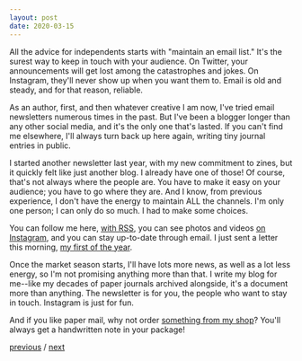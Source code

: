 ```yaml
---
layout: post
date: 2020-03-15
---
```


All the advice for independents starts with "maintain an email list." It's the surest way to keep in touch with your audience. On Twitter, your announcements will get lost among the catastrophes and jokes. On Instagram, they'll never show up when you want them to. Email is old and steady, and for that reason, reliable.

As an author, first, and then whatever creative I am now, I've tried email newsletters numerous times in the past. But I've been a blogger longer than any other social media, and it's the only one that's lasted. If you can't find me elsewhere, I'll always turn back up here again, writing tiny journal entries in public.

I started another newsletter last year, with my new commitment to zines, but it quickly felt like just another blog. I already have one of those! Of course, that's not always where the people are. You have to make it easy on your audience; you have to go where they are. And I know, from previous experience, I don't have the energy to maintain ALL the channels. I'm only one person; I can only do so much. I had to make some choices.

You can follow me here, [with RSS](http://jessdriscoll.com/blog/atom.xml), you can see photos and videos [on Instagram](http://instagram.com/alldaybreakfastdotorg), and you can stay up-to-date through email. I just sent a letter this morning, [my first of the year](https://tinyletter.com/jessdriscoll). 

Once the market season starts, I'll have lots more news, as well as a lot less energy, so I'm not promising anything more than that. I write my blog for me--like my decades of paper journals archived alongside, it's a document more than anything. The newsletter is for you, the people who want to stay in touch. Instagram is just for fun.

And if you like paper mail, why not order [something from my shop](http://alldaybreakfast.org)? You'll always get a handwritten note in your package!

<a href="{{page.previous.url}}">previous</a> / <a href="{{page.next.url}}">next</a>

